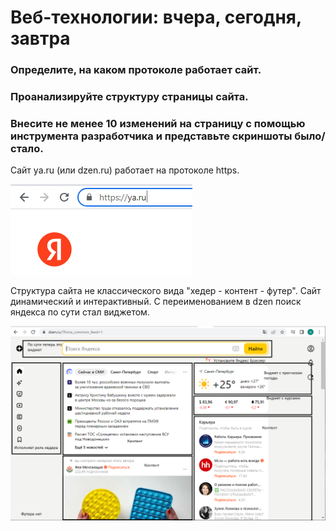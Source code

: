 # Веб-технологии: вчера, сегодня, завтра

### Определите, на каком протоколе работает сайт.
### Проанализируйте структуру страницы сайта.
### Внесите не менее 10 изменений на страницу с помощью инструмента разработчика и представьте скриншоты было/стало.

Сайт ya.ru (или dzen.ru) работает на протоколе https.

![https](https.png)

Структура сайта не классического вида "хедер - контент - футер". Сайт динамический и интерактивный. С переименованием в dzen поиск яндекса по сути стал виджетом.

![structure](dzen.ru.png)

